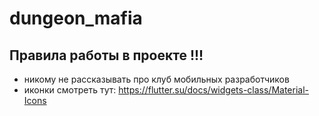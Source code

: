 # dungeon_mafia


## Правила работы в проекте !!!

- никому не рассказывать про клуб мобильных разработчиков 
- иконки смотреть тут: https://flutter.su/docs/widgets-class/Material-Icons